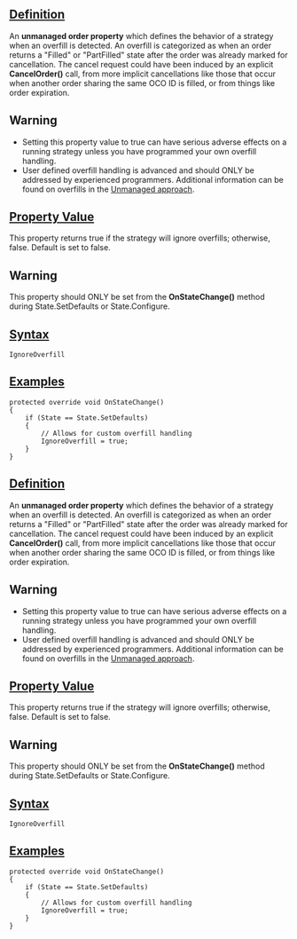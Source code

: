 ## [Definition](https://developer.ninjatrader.com/docs/desktop/ignoreoverfill\#definition)

An **unmanaged order property** which defines the behavior of a strategy when an overfill is detected. An overfill is categorized as when an order returns a "Filled" or "PartFilled" state after the order was already marked for cancellation. The cancel request could have been induced by an explicit **CancelOrder()** call, from more implicit cancellations like those that occur when another order sharing the same OCO ID is filled, or from things like order expiration.

## Warning

- Setting this property value to true can have serious adverse effects on a running strategy unless you have programmed your own overfill handling.
- User defined overfill handling is advanced and should ONLY be addressed by experienced programmers. Additional information can be found on overfills in the [Unmanaged approach](https://developer.ninjatrader.com/docs/desktop/unmanaged_approach).

## [Property Value](https://developer.ninjatrader.com/docs/desktop/ignoreoverfill\#property-value)

This property returns true if the strategy will ignore overfills; otherwise, false. Default is set to false.

## Warning

This property should ONLY be set from the **OnStateChange()** method during State.SetDefaults or State.Configure.

## [Syntax](https://developer.ninjatrader.com/docs/desktop/ignoreoverfill\#syntax)

`IgnoreOverfill`

## [Examples](https://developer.ninjatrader.com/docs/desktop/ignoreoverfill\#examples)

```jsx-150469391 csharp
protected override void OnStateChange()
{
    if (State == State.SetDefaults)
    {
        // Allows for custom overfill handling
        IgnoreOverfill = true;
    }
}

```

## [Definition](https://developer.ninjatrader.com/docs/desktop/ignoreoverfill\#definition)

An **unmanaged order property** which defines the behavior of a strategy when an overfill is detected. An overfill is categorized as when an order returns a "Filled" or "PartFilled" state after the order was already marked for cancellation. The cancel request could have been induced by an explicit **CancelOrder()** call, from more implicit cancellations like those that occur when another order sharing the same OCO ID is filled, or from things like order expiration.

## Warning

- Setting this property value to true can have serious adverse effects on a running strategy unless you have programmed your own overfill handling.
- User defined overfill handling is advanced and should ONLY be addressed by experienced programmers. Additional information can be found on overfills in the [Unmanaged approach](https://developer.ninjatrader.com/docs/desktop/unmanaged_approach).

## [Property Value](https://developer.ninjatrader.com/docs/desktop/ignoreoverfill\#property-value)

This property returns true if the strategy will ignore overfills; otherwise, false. Default is set to false.

## Warning

This property should ONLY be set from the **OnStateChange()** method during State.SetDefaults or State.Configure.

## [Syntax](https://developer.ninjatrader.com/docs/desktop/ignoreoverfill\#syntax)

`IgnoreOverfill`

## [Examples](https://developer.ninjatrader.com/docs/desktop/ignoreoverfill\#examples)

```jsx-150469391 csharp
protected override void OnStateChange()
{
    if (State == State.SetDefaults)
    {
        // Allows for custom overfill handling
        IgnoreOverfill = true;
    }
}

```
